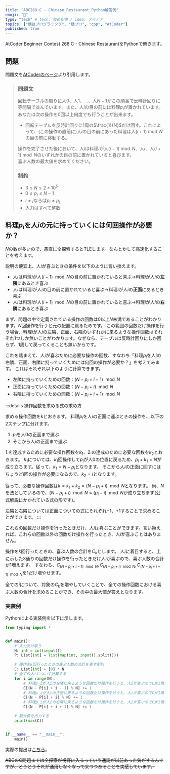 ```yaml
---
title: "ABC268 C - Chinese Restaurant Python解答例"
emoji: "🍜"
type: "tech" # tech: 技術記事 / idea: アイデア
topics: ["競技プログラミング", "競プロ", "cpp", "AtCoder"]
published: true
---
```


AtCoder Beginner Contest 268 C - Chinese RestaurantをPythonで解きます。

## 問題

問題文を[AtCoderのページ](https://atcoder.jp/contests/abc268/tasks/abc268_c)より引用します。

> ### 問題文
>
> 回転テーブルの周りに人$0$、人$1$、$\ldots$、人$N-1$がこの順番で反時計回りに等間隔で並んでいます。また、人$i$の目の前には料理$p_i$が置かれています。  
> あなたは次の操作を$0$回以上何度でも行うことが出来ます。
>
> - 回転テーブルを反時計回りに$1$周の$\frac{1}{N}$だけ回す。これによって、(この操作の直前に)人$i$の目の前にあった料理は人$(i+1) \bmod N$の目の前に移動する。
>
> 操作を完了させた後において、人$i$は料理$i$が人$(i-1) \bmod N$、人$i$、人$(i+1) \bmod N$のいずれかの目の前に置かれていると喜びます。  
> 喜ぶ人数の最大値を求めてください。
>
> ### 制約
>
> - $3 \leq N \leq 2 \times 10^5$
> - $0 \leq p_i \leq N-1$
> - $i \neq j$ならば$p_i \neq p_j$
> - 入力はすべて整数

## 料理$p_i$を人$i$の元に持っていくには何回操作が必要か？

$N$の数が多いので、愚直に全探索するとTLEします。なんとかして高速化することを考えます。

説明の便宜上、人$i$が喜ぶときの条件を以下のように言い換えます。

- 人$i$は料理$i$が人$(i - 1) \mod N$の目の前に置かれていると喜ぶ$\rightarrow$料理$i$が人$i$の**左隣**にあるとき喜ぶ
- 人$i$は料理$i$が人$i$の目の前に置かれていると喜ぶ$\rightarrow$料理$i$が人$i$の**正面**にあるとき喜ぶ
- 人$i$は料理$i$が人$(i + 1) \mod N$の目の前に置かれていると喜ぶ$\rightarrow$料理$i$が人$i$の**右隣**にあるとき喜ぶ

まず、問題の中で定義されている操作の回数は0以上$N$未満であることがわかります。$N$回操作を行うと元の配置に戻るためです。
この範囲の回数だけ操作を行う場合、料理$i$が人$i$の左隣、正面、右隣のいずれかに来るような操作回数はそれぞれ1つしか無いことがわかります。なぜなら、テーブルは反時計回りにしか回らず、1周して戻ってくることも無いからです。

これを踏まえて、人$i$が喜ぶために必要な操作の回数、すなわち「料理$p_i$を人$i$の左隣、正面、右隣に持っていくためには何回の操作が必要か？」を考えてみます。
これはそれぞれ以下のように計算できます。

- 左隣に持っていくための回数：$(N - p_i + i - 1) \mod N$
- 正面に持っていくための回数：$(N - p_i + i) \mod N$
- 右隣に持っていくための回数：$(N - p_i + i + 1) \mod N$

:::details 操作回数を求める式の求め方

求める操作回数を$k$とおきます。
料理$p_i$を人$i$の正面に運ぶときの操作を、以下の2ステップに分けます。

1. $p_i$を人0の正面まで運ぶ
2. そこから人$i$の正面まで運ぶ

1.を達成するために必要な操作回数を$k_1$、2.の達成のために必要な回数を$k_2$とおきます。
$k_1$については、$k_1$回操作して$p_i$が人0の位置に戻るため、$p_i + k_1 = N$が成り立ちます。従って、$k_1 = N - p_i$となります。
そこから人$i$の正面に回すにはちょうど$i$回の操作が必要になるので、$k_2 = i$となります。

従って、必要な操作回数は$k = k_1 + k_2 = (N - p_i + i) \mod N$となります。
尚、$N$を法としているので、$(N - p_i + i) \mod N \equiv (p_i - i) \mod N$が成り立ちます(公式解説にかかれている式の形です)。

左隣と右隣については正面についての式にそれぞれ$-1$、$+1$することで求めることができます。
:::

これらの回数だけ操作を行ったときだけ、人$i$は喜ぶことができます。言い換えれば、これらの回数以外の回数だけ操作を行ったとき、人$i$が喜ぶことはありません。

操作を$k$回行ったときの、喜ぶ人数の合計を$C_k$とします。
人$i$に着目すると、上に示した3通りの回数だけ操作を行ったときだけ人$i$が喜ぶので、喜ぶ人数の合計が1増えます。
すなわち、$C_{(N - p_i + i - 1) \mod N}, C_{(N - p_i + i) \mod N}, C_{(N - p_i + i + 1) \mod N}$を1だけ増やせます。

全ての$i$について、対象の$C_k$を増やしていくことで、全ての操作回数における喜ぶ人数の合計を求めることができ、その中の最大値が答えとなります。

### 実装例

Pythonによる実装例を以下に示します。

```python:c.py
from typing import *


def main():
    # 入力受け取り
    N: int = int(input())
    P: List[int] = list(map(int, input().split()))

    # 操作をk回行ったときの喜ぶ人数の合計を表す配列
    C: List[int] = [0] * N
    # 全ての人iについて計算する
    for i in range(N):
        # 料理p_iが人iの左隣に来るような回数だけ操作を行うと、人iが喜ぶのでCが1増える
        C[(N - P[i] + i - 1) % N] += 1
        # 料理p_iが人iの正面に来るような回数だけ操作を行うと、人iが喜ぶのでCが1増える
        C[(N - P[i] + i) % N] += 1
        # 料理p_iが人iの右隣に来るような回数だけ操作を行うと、人iが喜ぶのでCが1増える
        C[(N - P[i] + i + 1) % N] += 1

    # 最大値を出力する
    print(max(C))


if __name__ == "__main__":
    main()

```

実際の提出は[こちら](https://atcoder.jp/contests/abc268/submissions/34780862)。

~~ABCのC問題までは全探索が視野に入るっていう通説が以前あった気がするんですが、とうとうそれが通用しなくなって来つつあることを実感しています。~~
